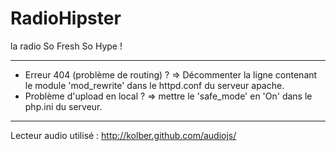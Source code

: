 RadioHipster
============

la radio So Fresh So Hype !

------------

- Erreur 404 (problème de routing) ? => Décommenter la ligne contenant le module 'mod_rewrite' dans le httpd.conf du serveur apache.
- Problème d'upload en local ? => mettre le 'safe_mode' en 'On' dans le php.ini du serveur.

------------

Lecteur audio utilisé : http://kolber.github.com/audiojs/

